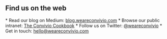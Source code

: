 <h2 class="footer-heading">Find us on the web</h2>
* Read our blog on Medium: <a href="https://blog.weareconvivio.com" target="_blank" rel="me">blog.weareconvivio.com</a>
* Browse our public intranet: <a href="http://cookbook.weareconvivio.com" target="_blank" rel="me">The Convivio Cookbook</a>
* Follow us on Twitter: <a href="https://twitter.com/weareconvivio" target="_blank" rel="me">@weareconvivio</a>
* Get in touch: <a href="mailto:hello@weareconvivio.com"><span itemprop="email">hello@weareconvivio.com</span></a>
